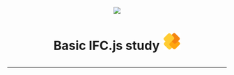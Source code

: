 <p align="center">
<img src="http://img.shields.io/static/v1?label=STATUS&message=EM%20DESENVOLVIMENTO&color=GREEN&style=for-the-badge"/>
</p>

<div align="center" style="display:flex; justify-content: center; align-items: center; gap:0.5rem;">
  <h1>Basic IFC.js study</h1>
  <img src="./public/images/ifcjs-logo.png" width=40 height= 40 align="right">
</div>

___

